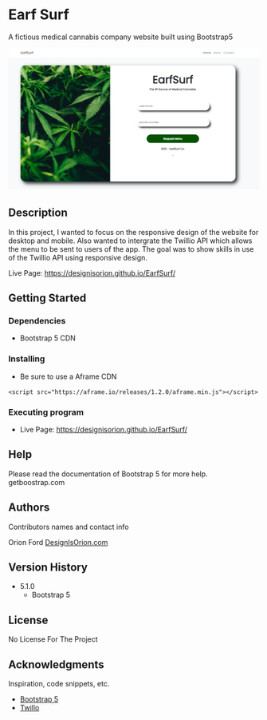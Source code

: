 # Earf Surf

A fictious medical cannabis company website built using Bootstrap5

<img src="https://github.com/DesignisOrion/EarfSurf/blob/main/img/earfsurf.png">

## Description

In this project, I wanted to focus on the responsive design of the website for desktop and mobile. Also wanted to intergrate the Twillio API which allows the menu to be sent to users of the app. The goal was to show skills in use of the Twillio API using responsive design.

Live Page: https://designisorion.github.io/EarfSurf/

## Getting Started

### Dependencies

* Bootstrap 5 CDN

### Installing

* Be sure to use a Aframe CDN
```
<script src="https://aframe.io/releases/1.2.0/aframe.min.js"></script>

```
### Executing program

* Live Page: https://designisorion.github.io/EarfSurf/


## Help

Please read the documentation of Bootstrap 5 for more help. getboostrap.com


## Authors

Contributors names and contact info

Orion Ford 
[DesignIsOrion.com](https://www.DesignIsOrion.com)

## Version History

* 5.1.0
    * Bootstrap 5 
    

## License

No License For The Project

## Acknowledgments

Inspiration, code snippets, etc.
* [Bootstrap 5 ](https://getbootstrap.com)
* [Twillo ](https://Twillo.com)



